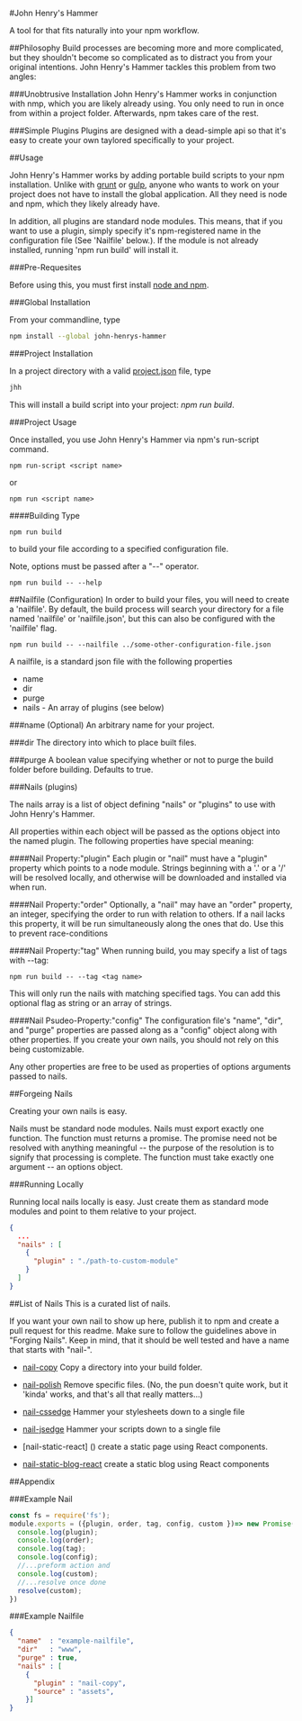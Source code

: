 #John Henry's Hammer

A tool for that fits naturally into your npm workflow.

##Philosophy
Build processes are becoming more and more complicated, but they shouldn't become so complicated as to distract you from your original intentions.
John Henry's Hammer tackles this problem from two angles:

###Unobtrusive Installation
John Henry's Hammer works in conjunction with nmp, which you are likely already using. You only need to run in once from within a project folder. Afterwards, npm takes care of the rest.

###Simple Plugins
Plugins are designed with a dead-simple api so that it's easy to create your own taylored specifically to your project.

##Usage

John Henry's Hammer works by adding portable build scripts to your npm installation. Unlike with [grunt]() or [gulp](), anyone who wants to work on your project does not have to install the global application. All they need is node and npm, which they likely already have.

In addition, all plugins are standard node modules. This means, that if you want to use a plugin, simply specify it's npm-registered name in the configuration file (See 'Nailfile' below.). If the module is not already installed, running 'npm run build' will install it.

###Pre-Requesites

Before using this, you must first install [node and npm](https://nodejs.org).

###Global Installation

From your commandline, type

```bash
npm install --global john-henrys-hammer
```

###Project Installation

In a project directory with a valid [project.json]() file, type

```bash
jhh
```

This will install a build script into your project: *npm run build*.

###Project Usage

Once installed, you use John Henry's Hammer via npm's run-script command.


```
npm run-script <script name>
```

or
```
npm run <script name>
```

####Building
Type

```
npm run build
```

to build your file according to a specified configuration file.

Note, options must be passed after a "--" operator.

```
npm run build -- --help
```

##Nailfile (Configuration)
In order to build your files, you will need to create a 'nailfile'. By default, the build process will search your directory for a file named 'nailfile' or 'nailfile.json', but this can also be configured with the 'nailfile' flag.

```
npm run build -- --nailfile ../some-other-configuration-file.json
```

A nailfile, is a standard json file with the following properties
 - name
 - dir
 - purge
 - nails - An array of plugins (see below)

###name (Optional)
  An arbitrary name for your project.

###dir
  The directory into which to place built files.

###purge
  A boolean value specifying whether or not to purge the build folder before building.
  Defaults to true.

###Nails (plugins)

  The nails array is a list of object defining "nails"
or "plugins" to use with John Henry's Hammer.

  All properties within each object will be passed as the options object into the named plugin.
  The following properties have special meaning:

####Nail Property:"plugin"
  Each plugin or "nail" must have a "plugin" property which points to a node module.
  Strings beginning with a '.' or a '/' will be resolved locally, and otherwise will be downloaded and installed via when run.

####Nail Property:"order"
  Optionally, a "nail" may have an "order" property, an integer, specifying the order to run with relation to others. If a nail lacks this property, it will be run simultaneously along the ones that do. Use this to prevent race-conditions

####Nail Property:"tag"
  When running build, you may specify a list of tags with --tag:

```
npm run build -- --tag <tag name>
```

  This will only run the nails with matching specified tags.
  You can add this optional flag as string or an array of strings.

####Nail Psudeo-Property:"config"
  The configuration file's "name", "dir", and "purge" properties are passed along as a "config" object along with other properties. If you create your own nails, you should not rely on this being customizable.

Any other properties are free to be used as properties of options arguments passed to nails.

##Forgeing Nails

Creating your own nails is easy.

Nails must be standard node modules.
Nails must export exactly one function.
The function must returns a promise. The promise need not be resolved with anything meaningful -- the purpose of the resolution is to signify that processing is complete.
The function must take exactly one argument -- an options object.

###Running Locally

Running local nails locally is easy. Just create them as standard mode modules and point to them relative to your project.

```json
{
  ...
  "nails" : [
    {
      "plugin" : "./path-to-custom-module"
    }
  ]
}
```


##List of Nails
This is a curated list of nails.

If you want your own nail to show up here, publish it to npm and create a pull request for this readme. Make sure to follow the guidelines above in "Forging Nails". Keep in mind, that it should be well tested and have a name that starts with "nail-".

- [nail-copy]() Copy a directory into your build folder.

- [nail-polish]() Remove specific files. (No, the pun doesn't quite work, but it 'kinda' works, and that's all that really matters...)

- [nail-cssedge]() Hammer your stylesheets down to a single file

- [nail-jsedge]() Hammer your scripts down to a single file

- [nail-static-react] () create a static page using React components.

- [nail-static-blog-react]() create a static blog using React components

##Appendix

###Example Nail

```javascript
const fs = require('fs');
module.exports = ({plugin, order, tag, config, custom })=> new Promise((resolve) => {
  console.log(plugin);
  console.log(order);
  console.log(tag);
  console.log(config);
  //...preform action and
  console.log(custom);
  //...resolve once done
  resolve(custom);
})
```

###Example Nailfile
```json
{
  "name"  : "example-nailfile",
  "dir"   : "www",
  "purge" : true,
  "nails" : [
    {
      "plugin" : "nail-copy",
      "source" : "assets",
    }]
}
```
